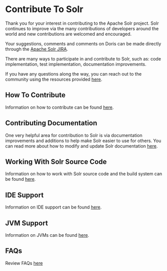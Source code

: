 # Contribute To Solr

Thank you for your interest in contributing to the Apache Solr project. Solr continues to improve via the many contributions of developers around the world and new contributions are welcomed and encouraged.

Your suggestions, comments and comments on Doris can be made directly through the [Apache Solr JIRA](https://issues.apache.org/jira/projects/SOLR/issues).

There are many ways to participate in and contribute to Solr, such as: code implementation, test implementation, documentation improvements.

If you have any questions along the way, you can reach out to the community using the resources provided [here](https://solr.apache.org/community.html#mailing-lists-chat).

## How To Contribute

Information on how to contribute can be found [here](https://github.com/apache/solr/blob/main/dev-docs/how-to-contribute.adoc).

## Contributing Documentation

One very helpful area for contribution to Solr is via documentation improvements and additions to help make Solr easier to use for others. You can read more about how to modify and update Solr documentation [here](https://github.com/apache/solr/blob/main/solr/solr-ref-guide/README.adoc).

## Working With Solr Source Code

Information on how to work with Solr source code and the build system can be found [here](https://github.com/apache/solr/blob/main/dev-docs/solr-source-code.adoc).

## IDE Support

Information on IDE support can be found [here](https://github.com/apache/solr/blob/main/dev-docs/IDEs.adoc).

## JVM Support

Information on JVMs can be found [here](https://github.com/apache/solr/blob/main/dev-docs/jvms.adoc).

## FAQs

Review FAQs [here](https://github.com/apache/solr/blob/main/dev-docs/FAQ.adoc)


